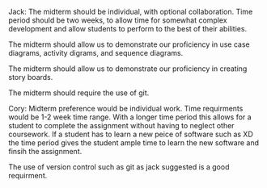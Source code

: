 Jack:
The midterm should be individual, with optional collaboration.
Time period should be two weeks, to allow time for somewhat complex development and allow students to perform to the best of their abilities.

The midterm should allow us to demonstrate our proficiency in use case diagrams, activity digrams, and sequence diagrams.

The midterm should allow us to demonstrate our proficiency in creating story boards.

The midterm should require the use of git.


Cory:
Midterm preference would be individual work.
Time requirments would be 1-2 week time range. With a longer time period this allows for a student to complete the assignment without having to neglect other coursework. If a student has to learn a new peice of software such as XD the time period gives the student ample time to learn the new software and finsih the assignment.

The use of version control such as git as jack suggested is a good requirment.

